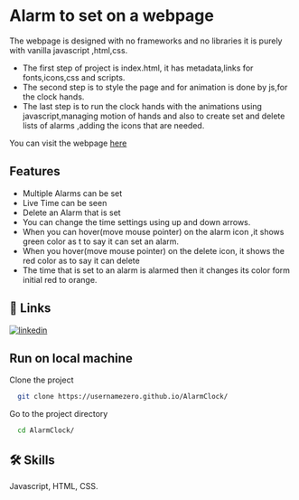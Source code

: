 # Alarm to set on a webpage

The webpage is designed with no frameworks and no libraries
it is purely with vanilla javascript ,html,css.

- The first step of project is index.html, it has metadata,links for fonts,icons,css and scripts.
- The second step is to style the page and for animation is done by js,for the clock hands.
- The last step is to run the clock hands with the animations using javascript,managing motion
  of hands and also to create set and delete lists of alarms ,adding the icons that are needed.

You can visit the webpage [here](https://usernamezero.github.io/AlarmClock/)

## Features

- Multiple Alarms can be set
- Live Time can be seen
- Delete an Alarm that is set
- You can change the time settings using up and down arrows.
- When you can hover(move mouse pointer) on the alarm icon ,it shows green color as t to say it can set an alarm.
- When you hover(move mouse pointer) on the delete icon, it shows the red color as to say it can delete
- The time that is set to an alarm is alarmed then it changes its color form initial
  red to orange.

## 🔗 Links

[![linkedin](https://img.shields.io/badge/linkedin-0A66C2?style=for-the-badge&logo=linkedin&logoColor=white)](https://www.linkedin.com/in/vamsi-krishna-savara-a4b3681b3/)

## Run on local machine

Clone the project

```bash
  git clone https://usernamezero.github.io/AlarmClock/
```

Go to the project directory

```bash
  cd AlarmClock/
```

## 🛠 Skills

Javascript, HTML, CSS.
